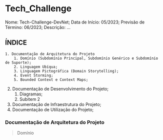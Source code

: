 # Tech_Challenge

Nome: Tech-Challenge-DevNet;
Data de Início: 05/2023;
Previsão de Término: 06/2023;
Descrição: ...

## ÍNDICE

```
1. Documentação de Arquitetura do Projeto
    1. Domínio (Subdomínio Principal, Subdomínio Genérico e Subdomínio de Suporte);
    2. Linguagem Ubíqua;
    3. Linguagem Pictográfica (Domain Storytelling);
    4. Event Storming;
    5. Bounded Context e Context Maps;
```
2. Documentação de Desenvolvimento do Projeto;
    1. Diagramas;
    2. Subitem 2
3. Documentação de Infraestrutura do Projeto;
4. Documentação de Utilização do Projeto;

### Documentação de Arquitetura do Projeto

> Domínio


